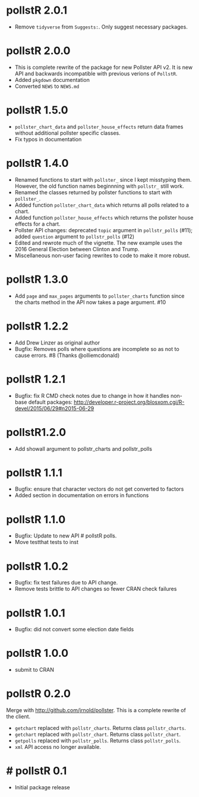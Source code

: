 # pollstR 2.0.1

* Remove `tidyverse` from `Suggests:`. Only suggest necessary packages.

# pollstR 2.0.0

* This is complete rewrite of the package for new Pollster API v2. It is new 
    API and backwards incompatible with previous verions of `PollstR`.
* Added `pkgdown` documentation
* Converted `NEWS` to `NEWS.md`

# pollstR 1.5.0

* `pollster_chart_data` and `pollster_house_effects` return data frames without additional pollster specific classes.
* Fix typos in documentation

# pollstR 1.4.0

* Renamed functions to start with `pollster_` since I kept misstyping them. However,
    the old function names beginnning with `pollstr_` still work.
* Renamed the classes returned by pollster functions to start with `pollster_`.
* Added function `pollster_chart_data` which returns all polls related to a chart.
* Added function `pollster_house_effects` which returns the pollster house effects for a chart.
* Pollster API changes: deprecated `topic` argument in `pollstr_polls` (#11);
  added `question` argument to `pollstr_polls` (#12)
* Edited and rewrote much of the vignette. The new example uses the 2016 General Election
    between Clinton and Trump.
* Miscellaneous non-user facing rewrites to code to make it more robust.

# pollstR 1.3.0

* Add `page` and `max_pages` arguments to `pollster_charts` function since the charts method in the API now takes a page argument. #10

# pollstR 1.2.2

* Add Drew Linzer as original author
* Bugfix: Removes polls where questions are incomplete so as not to cause errors. #8 (Thanks @olliemcdonald)

# pollstR 1.2.1

* Bugfix: fix R CMD check notes due to change in how it handles non-base default packages: http://developer.r-project.org/blosxom.cgi/R-devel/2015/06/29#n2015-06-29

# pollstR1.2.0

* Add showall argument to pollstr_charts and pollstr_polls

# pollstR 1.1.1

* Bugfix: ensure that character vectors do not get converted to factors
* Added section in documentation on errors in functions

# pollstR 1.1.0

* Bugfix: Update to new API # pollstR polls.
* Move testthat tests to inst

# pollstR 1.0.2

* Bugfix: fix test failures due to API change.
* Remove tests brittle to API changes so fewer CRAN check failures

# pollstR 1.0.1

* Bugfix: did not convert some election date fields

# pollstR 1.0.0

* submit to CRAN

# pollstR 0.2.0

Merge with http://github.com/jrnold/pollster. This is a complete rewrite of the client.

* ``getchart`` replaced with ``pollstr_charts``. Returns class ``pollstr_charts``.
* ``getchart`` replaced with ``pollstr_chart``. Returns class ``pollstr_chart``.
* ``getpolls`` replaced with ``pollstr_polls``. Returns class ``pollstr_polls``.
* ``xml`` API access no longer available.

# # pollstR 0.1

* Initial package release


